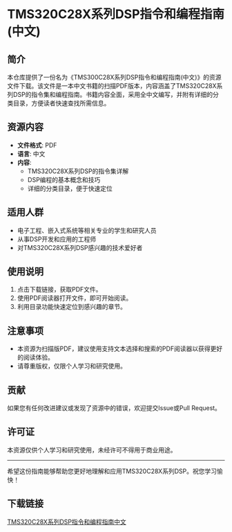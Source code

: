 # TMS320C28X系列DSP指令和编程指南(中文)

## 简介
本仓库提供了一份名为《TMS300C28X系列DSP指令和编程指南(中文)》的资源文件下载。该文件是一本中文书籍的扫描PDF版本，内容涵盖了TMS320C28X系列DSP的指令集和编程指南。书籍内容全面，采用全中文编写，并附有详细的分类目录，方便读者快速查找所需信息。

## 资源内容
- **文件格式**: PDF
- **语言**: 中文
- **内容**: 
  - TMS320C28X系列DSP的指令集详解
  - DSP编程的基本概念和技巧
  - 详细的分类目录，便于快速定位

## 适用人群
- 电子工程、嵌入式系统等相关专业的学生和研究人员
- 从事DSP开发和应用的工程师
- 对TMS320C28X系列DSP感兴趣的技术爱好者

## 使用说明
1. 点击下载链接，获取PDF文件。
2. 使用PDF阅读器打开文件，即可开始阅读。
3. 利用目录功能快速定位到感兴趣的章节。

## 注意事项
- 本资源为扫描版PDF，建议使用支持文本选择和搜索的PDF阅读器以获得更好的阅读体验。
- 请尊重版权，仅限个人学习和研究使用。

## 贡献
如果您有任何改进建议或发现了资源中的错误，欢迎提交Issue或Pull Request。

## 许可证
本资源仅供个人学习和研究使用，未经许可不得用于商业用途。

---
希望这份指南能够帮助您更好地理解和应用TMS320C28X系列DSP。祝您学习愉快！

## 下载链接

[TMS320C28X系列DSP指令和编程指南中文](https://pan.quark.cn/s/40bd98be3614)